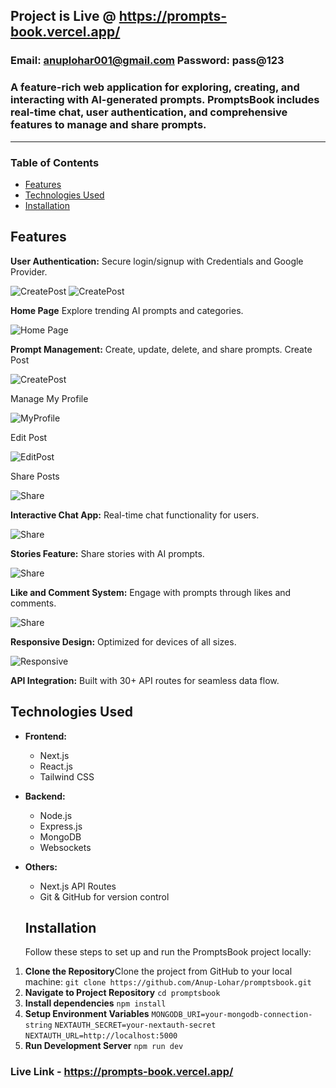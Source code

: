 ## Project is Live @ https://prompts-book.vercel.app/

### Email: anuplohar001@gmail.com   Password: pass@123

### A feature-rich web application for exploring, creating, and interacting with AI-generated prompts. PromptsBook includes real-time chat, user authentication, and comprehensive features to manage and share prompts.

---

### Table of Contents

- [Features](##Features)
- [Technologies Used](#technologies-used)
- [Installation](#installation)

## Features

**User Authentication:** Secure login/signup with Credentials and Google Provider.

![CreatePost](images/login.png) ![CreatePost](images/signup.png)

**Home Page** Explore trending AI prompts and categories.

![Home Page](images/home.png)

**Prompt Management:** Create, update, delete, and share prompts.
Create Post

![CreatePost](images/createPost.png)

Manage My Profile

![MyProfile](images/myProfile.png)

Edit Post

![EditPost](images/editPost.png)

Share Posts

![Share](images/share.png)

**Interactive Chat App:** Real-time chat functionality for users.

![Share](images/Chattapp.png)

**Stories Feature:** Share stories with AI prompts.

![Share](images/story.png)

**Like and Comment System:** Engage with prompts through likes and comments.

![Share](images/comment.png)

**Responsive Design:** Optimized for devices of all sizes.

![Responsive](images/responsive.png)

**API Integration:** Built with 30+ API routes for seamless data flow.

## Technologies Used

- **Frontend:**

  - Next.js
  - React.js
  - Tailwind CSS
- **Backend:**

  - Node.js
  - Express.js
  - MongoDB
  - Websockets
- **Others:**

  - Next.js API Routes
  - Git & GitHub for version control

  ## Installation

  Follow these steps to set up and run the PromptsBook project locally:

1. **Clone the Repository**Clone the project from GitHub to your local machine:
   ``git clone https://github.com/Anup-Lohar/promptsbook.git``
2. **Navigate to Project Repository**
   ``cd promptsbook``
3. **Install dependencies**
   ``npm install``
4. **Setup Environment Variables**
   ``MONGODB_URI=your-mongodb-connection-string``
   ``NEXTAUTH_SECRET=your-nextauth-secret``
   ``NEXTAUTH_URL=http://localhost:5000``
5. **Run Development Server**
   ``npm run dev``

### Live Link - https://prompts-book.vercel.app/

